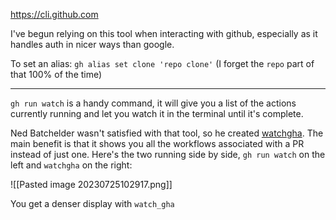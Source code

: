 https://cli.github.com

I've begun relying on this tool when interacting with github, especially as it handles auth in nicer ways than google.

To set an alias: `gh alias set clone 'repo clone'` (I forget the `repo` part of that 100% of the time)

----

`gh run watch` is a handy command, it will give you a list of the actions currently running and let you watch it in the terminal until it's complete.

Ned Batchelder wasn't satisfied with that tool, so he created [watchgha](https://github.com/nedbat/watchgha). The main benefit is that it shows you all the workflows associated with a PR instead of just one. Here's the two running side by side, `gh run watch` on the left and `watchgha` on the right:

![[Pasted image 20230725102917.png]]

You get a denser display with `watch_gha`